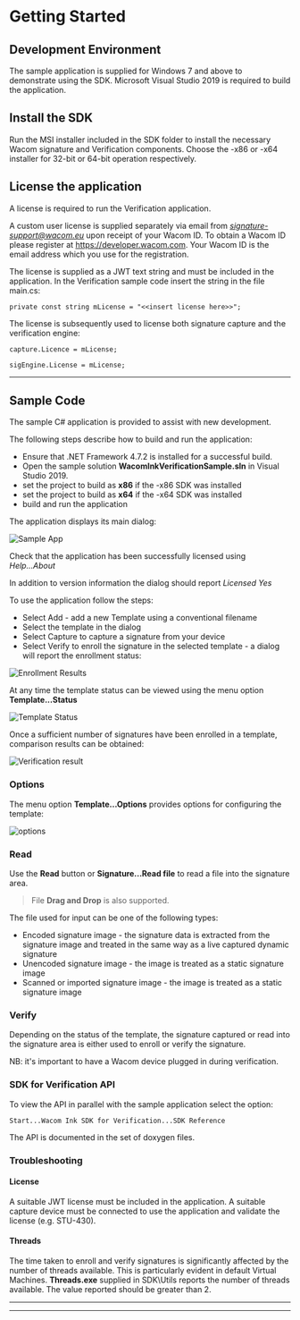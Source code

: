 # Getting Started 

## Development Environment

The sample application is supplied for Windows 7 and above to demonstrate using the SDK.
Microsoft Visual Studio 2019 is required to build the application.


## Install the SDK

Run the MSI installer included in the SDK folder to install the necessary Wacom signature and
Verification components. Choose the -x86 or -x64 installer for 32-bit or 64-bit operation
respectively.

## License the application
A license is required to run the Verification application.

A custom user license is supplied separately via email from *signature-support@wacom.eu* upon receipt of your Wacom ID.
To obtain a Wacom ID please register at https://developer.wacom.com. Your Wacom ID is the email address which you use for the registration.

The license is supplied as a JWT text string and must be included in the application. In the
Verification sample code insert the string in the file main.cs:

```
private const string mLicense = "<<insert license here>>";
```

The license is subsequently used to license both signature capture and the verification engine:

```
capture.Licence = mLicense;

sigEngine.License = mLicense;
```
----
## Sample Code

The sample C# application is provided to assist with new development.

The following steps describe how to build and run the application:

* Ensure that .NET Framework 4.7.2 is installed for a successful build.
* Open the sample solution **WacomInkVerificationSample.sln** in Visual Studio 2019.
* set the project to build as **x86** if the -x86 SDK was installed
* set the project to build as **x64** if the -x64 SDK was installed
* build and run the application

The application displays its main dialog:

![Sample App](media/SampleApp.png)

Check that the application has been successfully licensed using *Help...About*

In addition to version information the dialog should report *Licensed Yes*

To use the application follow the steps:

* Select Add - add a new Template using a conventional filename
* Select the template in the dialog
* Select Capture to capture a signature from your device
* Select Verify to enroll the signature in the selected template - a dialog will report the enrollment status:

![Enrollment Results](media/EnrollmentResult.png)

At any time the template status can be viewed using the menu option **Template...Status**

![Template Status](media/TemplateStatus.png)

Once a sufficient number of signatures have been enrolled in a template, comparison results can be obtained:

![Verification result](media/VerifyResult.png)

### Options

The menu option **Template...Options** provides options for configuring the template:

![options](media/Options.png)

### Read

Use the **Read** button or **Signature...Read file** to read a file into the signature area.

>  File **Drag and Drop** is also supported.

The file used for input can be one of the following types:

* Encoded signature image - the signature data is extracted from the signature image and treated in the same way as a live captured dynamic signature
* Unencoded signature image - the image is treated as a static signature image
* Scanned or imported signature image - the image is treated as a static signature image

### Verify

Depending on the status of the template, the signature captured or read into the signature area is either used to enroll or verify the signature.

NB: it's important to have a Wacom device plugged in during verification.

### SDK for Verification API

To view the API in parallel with the sample application select the option:
```
Start...Wacom Ink SDK for Verification...SDK Reference
```
The API is documented in the set of doxygen files.


### Troubleshooting

#### License

A suitable JWT license must be included in the application. A suitable capture device must be
connected to use the application and validate the license (e.g. STU-430).

#### Threads

The time taken to enroll and verify signatures is significantly affected by the number of threads available. This is particularly evident in default Virtual Machines.
**Threads.exe** supplied in SDK\Utils reports the number of threads available. The value reported should be greater than 2.


----
----



